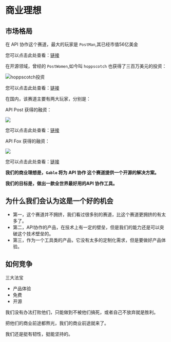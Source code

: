 # 商业理想

## 市场格局

在 API 协作这个赛道，最大的玩家是 `PostMan`,其已经市值56亿美金

您可以点击此处查看：[链接](https://zhuanlan.zhihu.com/p/483788526)

在开源领域，曾经的 `PostWomen`,如今叫 `hoppscotch` 也获得了三百万美元的投资：

![hoppscotch投资](https://s3.bmp.ovh/imgs/2022/09/01/b477fee4f376052f.png)

您可以点击此处查看：[链接](https://github.com/liyasthomas)

在国内，该赛道主要有两大玩家，分别是：

API Post 获得的融资：

![](https://s3.bmp.ovh/imgs/2022/09/01/3ba942016fa32aa4.png)


您可以点击此处查看：[链接](https://new.qq.com/rain/a/20211201A02O8600)

API Fox 获得的融资：

![](https://s3.bmp.ovh/imgs/2022/09/01/a65a24a91f87d975.png)


您可以点击此处查看：[链接](https://new.qq.com/rain/a/20220105A030CF00)

**我们的商业理想是，`Gable` 将为 API 协作 这个赛道提供一个开源的解决方案。**

**我们的目标是，做出一款全世界最好用的API 协作工具。**

## 为什么我们会认为这是一个好的机会

- 第一，这个赛道并不拥挤，我们看过很多别的赛道，比这个赛道更拥挤的有太多了。
- 第二，API协作的产品，在技术上有一定的壁垒，但是我们的能力还是可以突破这个技术壁垒的。
- 第三，作为一个工具类的产品，它没有太多的定制化需求，但是要做好产品体验。

## 如何竞争

三大法宝

- 产品体验
- 免费
- 开源

我们没有办法打败他们，只能做到不被他们搞死，或者自己不放弃就是胜利。

把他们的商业前途都熬光，我们的商业前途就来了。

我们还是挺有韧性，挺能坚持的。